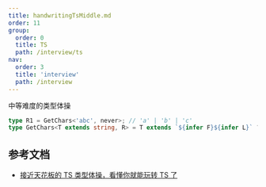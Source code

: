 ```yaml
---
title: handwritingTsMiddle.md
order: 11
group:
  order: 0
  title: TS
  path: /interview/ts
nav:
  order: 3
  title: 'interview'
  path: /interview
---
```


中等难度的类型体操

```ts
type R1 = GetChars<'abc', never>; // 'a' | 'b' | 'c'
type GetChars<T extends string, R> = T extends `${infer F}${infer L}` ? GetChars<L, F | R> : R;
```

## 参考文档

- [接近天花板的 TS 类型体操，看懂你就能玩转 TS 了](https://mp.weixin.qq.com/s/CweuipYoHwOL2tpQpKlYLg)

